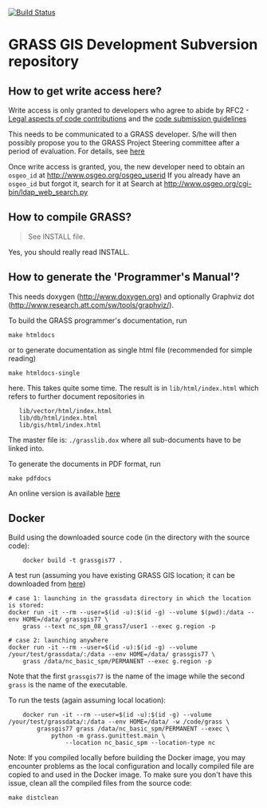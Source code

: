 [![Build Status](https://travis-ci.com/OSGeo/grass.svg?branch=master)](https://travis-ci.com/OSGeo/grass)

GRASS GIS Development Subversion repository
===========================================

How to get write access here?
-----------------------------

Write access is only granted to developers who agree to abide by
RFC2 - [Legal aspects of code contributions](http://trac.osgeo.org/grass/wiki/RFC/2_LegalAspectsOfCodeContributions)
and the [code submission guidelines](http://trac.osgeo.org/grass/wiki/Submitting)

This needs to be communicated to a GRASS developer. S/he will
then possibly propose you to the GRASS Project Steering committee
after a period of evaluation. For details, see [here](http://trac.osgeo.org/grass/wiki/RFC)

Once write access is granted, you, the new developer need to
obtain an `osgeo_id` at http://www.osgeo.org/osgeo_userid
If you already have an `osgeo_id` but forgot it, search for it at
Search at http://www.osgeo.org/cgi-bin/ldap_web_search.py


How to compile GRASS?
---------------------

> See INSTALL file.

Yes, you should really read INSTALL.

How to generate the 'Programmer's Manual'?
------------------------------------------

This needs doxygen (http://www.doxygen.org) and optionally
Graphviz dot (http://www.research.att.com/sw/tools/graphviz/).

To build the GRASS programmer's documentation, run
```
make htmldocs
```
or to generate documentation as single html file (recommended for simple reading)
```
make htmldocs-single
```
here. This takes quite some time. The result is in `lib/html/index.html`
which refers to further document repositories in
```
   lib/vector/html/index.html
   lib/db/html/index.html
   lib/gis/html/index.html
```

The master file is: `./grasslib.dox` where all sub-documents have to
be linked into.

To generate the documents in PDF format, run

```
make pdfdocs
```

An online version is available [here](https://grass.osgeo.org/programming7/)

## Docker

Build using the downloaded source code (in the directory with the
source code):

```
    docker build -t grassgis77 .
```

A test run (assuming you have existing GRASS GIS location; it can be downloaded from
[here](https://grass.osgeo.org/sampledata/north_carolina/nc_basic_spm_grass7.zip))

```
# case 1: launching in the grassdata directory in which the location is stored:
docker run -it --rm --user=$(id -u):$(id -g) --volume $(pwd):/data --env HOME=/data/ grassgis77 \
    grass --text nc_spm_08_grass7/user1 --exec g.region -p

# case 2: launching anywhere
docker run -it --rm --user=$(id -u):$(id -g) --volume /your/test/grassdata/:/data --env HOME=/data/ grassgis77 \
    grass /data/nc_basic_spm/PERMANENT --exec g.region -p
```

Note that the first `grassgis77` is the name of the image while the second
`grass` is the name of the executable.

To run the tests (again assuming local location):

```
    docker run -it --rm --user=$(id -u):$(id -g) --volume /your/test/grassdata/:/data --env HOME=/data/ -w /code/grass \
        grassgis77 grass /data/nc_basic_spm/PERMANENT --exec \
            python -m grass.gunittest.main \
                --location nc_basic_spm --location-type nc
```

Note: If you compiled locally before building the Docker image, you may
encounter problems as the local configuration and locally compiled file
are copied to and used in the Docker image. To make sure you don't have
this issue, clean all the compiled files from the source code:

```
make distclean
```

